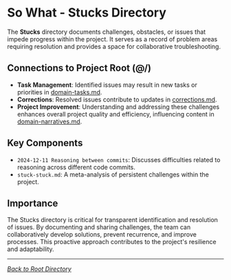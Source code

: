 # So What - Stucks Directory

The **Stucks** directory documents challenges, obstacles, or issues that impede progress within the project. It serves as a record of problem areas requiring resolution and provides a space for collaborative troubleshooting.

## Connections to Project Root (@/)

- **Task Management**: Identified issues may result in new tasks or priorities in [domain-tasks.md](/domain-tasks.md).
- **Corrections**: Resolved issues contribute to updates in [corrections.md](/corrections.md).
- **Project Improvement**: Understanding and addressing these challenges enhances overall project quality and efficiency, influencing content in [domain-narratives.md](/domain-narratives.md).

## Key Components

- `2024-12-11 Reasoning between commits`: Discusses difficulties related to reasoning across different code commits.
- `stuck-stuck.md`: A meta-analysis of persistent challenges within the project.

## Importance

The Stucks directory is critical for transparent identification and resolution of issues. By documenting and sharing challenges, the team can collaboratively develop solutions, prevent recurrence, and improve processes. This proactive approach contributes to the project's resilience and adaptability.

---

*[Back to Root Directory](/)* 